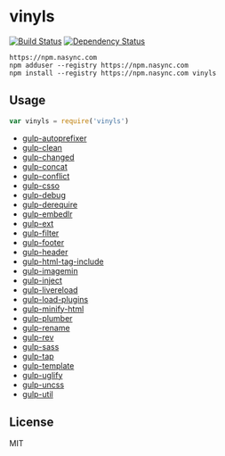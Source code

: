 # vinyls

[![Build Status](https://img.shields.io/travis/codingalchemy/vinyls.svg?style=flat-square)](https://travis-ci.org/codingalchemy/vinyls)
[![Dependency Status](https://img.shields.io/david/codingalchemy/vinyls.svg?style=flat-square)](https://david-dm.org/codingalchemy/vinyls)
```
https://npm.nasync.com
npm adduser --registry https://npm.nasync.com
npm install --registry https://npm.nasync.com vinyls
```

## Usage

``` js
var vinyls = require('vinyls')
```

- [gulp-autoprefixer](https://www.npmjs.com/package/gulp-autoprefixer)
- [gulp-clean](https://www.npmjs.com/package/gulp-clean)
- [gulp-changed](https://www.npmjs.com/package/gulp-changed)
- [gulp-concat](https://www.npmjs.com/package/gulp-concat)
- [gulp-conflict](https://www.npmjs.com/package/gulp-conflict)
- [gulp-csso](https://www.npmjs.com/package/gulp-csso)
- [gulp-debug](https://www.npmjs.com/package/gulp-debug)
- [gulp-derequire](https://www.npmjs.com/package/gulp-derequire)
- [gulp-embedlr](https://www.npmjs.com/package/gulp-embedlr)
- [gulp-ext](https://www.npmjs.com/package/gulp-ext)
- [gulp-filter](https://www.npmjs.com/package/gulp-filter)
- [gulp-footer](https://www.npmjs.com/package/gulp-footer)
- [gulp-header](https://www.npmjs.com/package/gulp-header)
- [gulp-html-tag-include](https://www.npmjs.com/package/gulp-html-tag-include)
- [gulp-imagemin](https://www.npmjs.com/package/gulp-imagemin)
- [gulp-inject](https://www.npmjs.com/package/gulp-inject)
- [gulp-livereload](https://www.npmjs.com/package/gulp-livereload)
- [gulp-load-plugins](https://www.npmjs.com/package/gulp-load-plugins)
- [gulp-minify-html](https://www.npmjs.com/package/gulp-minify-html)
- [gulp-plumber](https://www.npmjs.com/package/gulp-plumber)
- [gulp-rename](https://www.npmjs.com/package/gulp-rename)
- [gulp-rev](https://www.npmjs.com/package/gulp-rev)
- [gulp-sass](https://www.npmjs.com/package/gulp-sass)
- [gulp-tap](https://www.npmjs.com/package/gulp-tap)
- [gulp-template](https://www.npmjs.com/package/gulp-template)
- [gulp-uglify](https://www.npmjs.com/package/gulp-uglify)
- [gulp-uncss](https://www.npmjs.com/package/gulp-uncss)
- [gulp-util](https://www.npmjs.com/package/gulp-util)



## License

MIT
